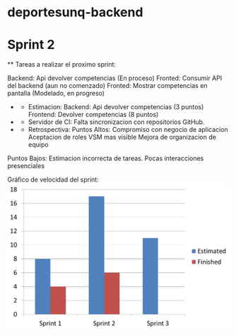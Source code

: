 # deportesunq-backend
# Sprint 2

** Tareas a realizar el proximo sprint:

Backend: Api devolver competencias (En proceso)
Fronted: Consumir API del backend  (aun no comenzado)
Fronted: Mostrar competencias en pantalla (Modelado, en progreso)

* * Estimacion:
Backend: Api devolver competencias (3 puntos)
Frontend: Devolver competencias (8 puntos)

* * Servidor de CI:
Falta sincronizacion con repositorios GitHub.

* * Retrospectiva:
Puntos Altos:
	Compromiso con negocio de aplicacion
	Aceptacion de roles
	VSM mas visible
	Mejora de organizacion de equipo

Puntos Bajos:
	Estimacion incorrecta de tareas.
	Pocas interacciones presenciales
	
Gráfico de velocidad del sprint:
![Gráfico Estimación](./Velocity_sp2.png)
